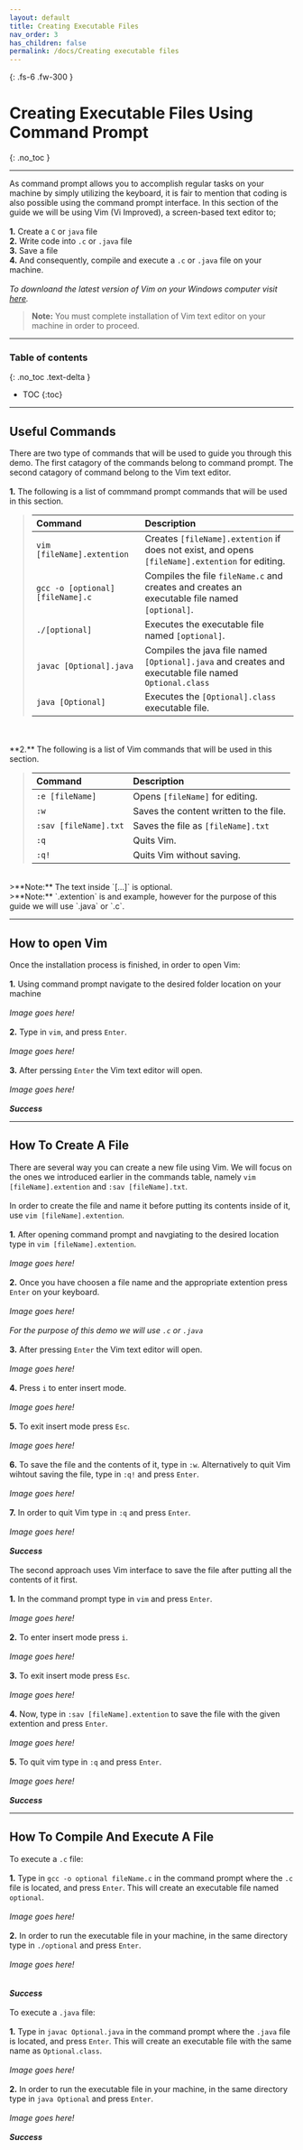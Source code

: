 ```yaml
---
layout: default
title: Creating Executable Files
nav_order: 3
has_children: false
permalink: /docs/Creating executable files
---
```


{: .fs-6 .fw-300 }

# Creating Executable Files Using Command Prompt
{: .no_toc }

---

As command prompt allows you to accomplish regular tasks on your machine by simply utilizing the keyboard, it is fair to mention that coding is also possible using the command prompt interface. In this section of the guide we will be using Vim (Vi Improved), a screen-based text editor to;
<br/>
<br/>
**1.** Create a `C` or `java` file
<br/>
**2.** Write code into `.c` or `.java` file
<br/>
**3.** Save a file
<br/>
**4.** And consequently, compile and execute a `.c` or `.java` file on your machine.
<br/>
<br/>
*To downloand the latest version of Vim on your Windows computer visit [here](https://www.vim.org/download.php).*
>**Note:** You must complete installation of Vim text editor on your machine in order to proceed.

---

### Table of contents
{: .no_toc .text-delta }
* TOC
{:toc}

---

## Useful Commands

There are two type of commands that will be used to guide you through this demo. The first catagory of the commands belong to command prompt. The second catagory of command belong to the Vim text editor.
<br/>
<br/>
**1.** The following is a list of commmand prompt commands that will be used in this section.
<br/>

>| Command                           | Description                                                                                             |
>| :--------                         | :------------------------------------------------------------------------------------------------------ |
>| `vim [fileName].extention`        | Creates `[fileName].extention` if does not exist, and opens `[fileName].extention` for editing.         |
>| `gcc -o [optional] [fileName].c`  | Compiles the file `fileName.c` and creates and creates an executable file named `[optional]`.           |
>| `./[optional]`                    | Executes the executable file named `[optional]`.                                                        |
>| `javac [Optional].java`           | Compiles the java file named `[Optional].java` and creates and executable file named `Optional.class`   |
>| `java [Optional]`                 | Executes the `[Optional].class` executable file.                                                        |

<br/>
<br/>
**2.** The following is a list of Vim commands that will be used in this section.
<br/>

>| Command                           | Description                                                                                             |
>| :--------                         | :------------------------------------------------------------------------------------------------------ |
>| `:e [fileName]`                   | Opens `[fileName]` for editing.                                                                         |
>| `:w`                              | Saves the content written to the file.                                                                  |
>| `:sav [fileName].txt`             | Saves the file as `[fileName].txt`                                                                      |
>| `:q`                              | Quits Vim.                                                                                              |
>| `:q!`                             | Quits Vim without saving.                                                                               |

<br/>
>**Note:** The text inside `[...]` is optional.
<br/>
>**Note:** `.extention` is and example, however for the purpose of this guide we will use `.java` or `.c`.

---

## How to open Vim

Once the installation process is finished, in order to open Vim:
<br/>
<br/>
**1.** Using command prompt navigate to the desired folder location on your machine
<br/>
<br/>
*Image goes here!*
<br/>
<br/>
**2.** Type in `vim`, and press `Enter`.
<br/>
<br/>
*Image goes here!*
<br/>
<br/>
**3.** After perssing `Enter` the Vim text editor will open.
<br/>
<br/>
*Image goes here!*
<br/>
<br/>
***Success***

---
## How To Create A File

There are several way you can create a new file using Vim. We will focus on the ones we introduced earlier in the commands table, namely `vim [fileName].extention` and `:sav [fileName].txt`.
<br/>
<br/>
In order to create the file and name it before putting its contents inside of it, use `vim [fileName].extention`.
<br/>
<br/>
**1.** After opening command prompt and navgiating to the desired location type in `vim [fileName].extention`.
<br/>
<br/>
*Image goes here!*
<br/>
<br/>
**2.** Once you have choosen a file name and the appropriate extention press `Enter` on your keyboard.
<br/>
<br/>
*Image goes here!*
<br/>
<br/>
*For the purpose of this demo we will use `.c` or `.java`*
<br/>
<br/>
**3.** After pressing `Enter` the Vim text editor will open.
<br/>
<br/>
*Image goes here!*
<br/>
<br/>
**4.** Press `i` to enter insert mode.
<br/>
<br/>
*Image goes here!*
<br/>
<br/>
**5.** To exit insert mode press `Esc`.
<br/>
<br/>
*Image goes here!*
<br/>
<br/>
**6.** To save the file and the contents of it, type in `:w`. Alternatively to quit Vim wihtout saving the file, type in `:q!` and press `Enter`.
<br/>
<br/>
*Image goes here!*
<br/>
<br/>
**7.** In order to quit Vim type in `:q` and press `Enter`.
<br/>
<br/>
*Image goes here!*
<br/>
<br/>
***Success***
<br/>
<br/>
The second approach uses Vim interface to save the file after putting all the contents of it first.
<br/>
<br/>
**1.** In the command prompt type in `vim` and press `Enter`.
<br/>
<br/>
*Image goes here!*
<br/>
<br/>
**2.** To enter insert mode press `i`.
<br/>
<br/>
*Image goes here!*
<br/>
<br/>
**3.** To exit insert mode press `Esc`.
<br/>
<br/>
*Image goes here!*
<br/>
<br/>
**4.** Now, type in `:sav [fileName].extention` to save the file with the given extention and press `Enter`.
<br/>
<br/>
*Image goes here!*
<br/>
<br/>
**5.** To quit vim type in `:q` and press `Enter`.
<br/>
<br/>
*Image goes here!*
<br/>
<br/>
***Success***
<br/>

---

## How To Compile And Execute A File

To execute a `.c` file:
<br/>
<br/>
**1.** Type in `gcc -o optional fileName.c` in the command prompt where the `.c` file is located, and press `Enter`. This will create an executable file named `optional`.
<br/>
<br/>
*Image goes here!*
<br/>
<br/>
**2.** In order to run the executable file in your machine, in the same directory type in `./optional` and press `Enter`.
<br/>
<br/>
*Image goes here!*
<br/>
<br/>
<br/>
***Success***
<br/>
<br/>
To execute a `.java` file:
<br/>
<br/>
**1.** Type in `javac Optional.java` in the command prompt where the `.java` file is located, and press `Enter`. This will create an executable file with the same name as `Optional.class`.
<br/>
<br/>
*Image goes here!*
<br/>
<br/>
**2.** In order to run the executable file in your machine, in the same directory type in `java Optional` and press `Enter`.
<br/>
<br/>
*Image goes here!*
<br/>
<br/>
***Success***
